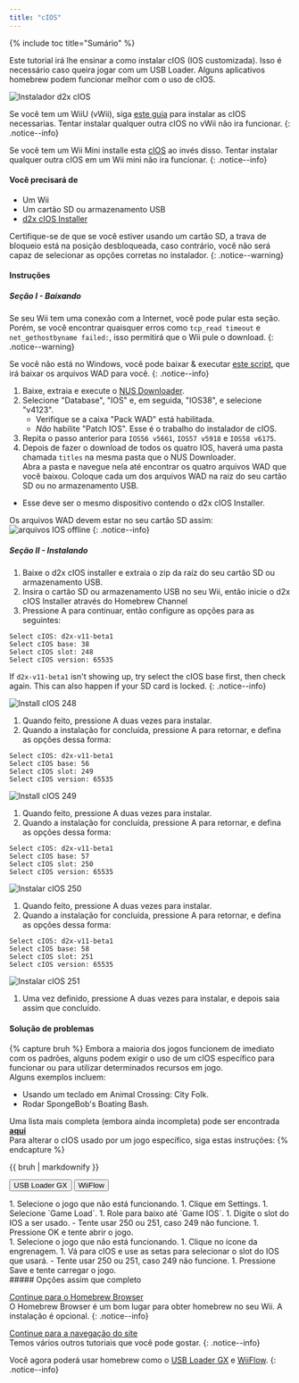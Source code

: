 ```yaml
---
title: "cIOS"
---
```


{% include toc title="Sumário" %}

Este tutorial irá lhe ensinar a como instalar cIOS (IOS customizada). Isso é necessário caso queira jogar com um USB Loader. Alguns aplicativos homebrew podem funcionar melhor com o uso de cIOS.

![Instalador d2x cIOS](/images/cios/cIOS.png)

Se você tem um WiiU (vWii), siga [este guia](https://wiiu.hacks.guide/#/vwii-modding) para instalar as cIOS necessarias. Tentar instalar qualquer outra cIOS no vWii não ira funcionar.
{: .notice--info}

Se você tem um Wii Mini installe esta [cIOS](cios-mini) ao invés disso. Tentar instalar qualquer outra cIOS em um Wii mini não ira funcionar.
{: .notice--info}

#### Você precisará de

- Um Wii
- Um cartão SD ou armazenamento USB
- [d2x cIOS Installer](https://hbb1.oscwii.org/hbb/d2x-cios-installer/d2x-cios-installer.zip)

Certifique-se de que se você estiver usando um cartão SD, a trava de bloqueio está na posição desbloqueada, caso contrário, você não será capaz de selecionar as opções corretas no instalador.
{: .notice--warning}

#### Instruções

##### Seção I - Baixando

Se seu Wii tem uma conexão com a Internet, você pode pular esta seção. Porém, se você encontrar quaisquer erros como `tcp_read timeout` e `net_gethostbyname failed:`, isso permitirá que o Wii pule o download.
{: .notice--warning}

Se você não está no Windows, você pode baixar & executar [este script](/assets/files/d2x_offline_ios.sh), que irá baixar os arquivos WAD para você.
{: .notice--info}

1. Baixe, extraia e execute o [NUS Downloader](https://github.com/WiiDatabase/nusdownloader/releases/latest/download/NUSD-Mod-NUS-Fix.zip).
1. Selecione "Database", "IOS" e, em seguida, "IOS38", e selecione "v4123".
   - Verifique se a caixa "Pack WAD" está habilitada.
   - *Não* habilite "Patch IOS". Esse é o trabalho do instalador de cIOS.
1. Repita o passo anterior para `IOS56 v5661`, `IOS57 v5918` e `IOS58 v6175`.
1. Depois de fazer o download de todos os quatro IOS, haverá uma pasta chamada `titles` na mesma pasta que o NUS Downloader. <br/> Abra a pasta e navegue nela até encontrar os quatro arquivos WAD que você baixou. Coloque cada um dos arquivos WAD na raiz do seu cartão SD ou no armazenamento USB.
  - Esse deve ser o mesmo dispositivo contendo o d2x cIOS Installer.

Os arquivos WAD devem estar no seu cartão SD assim: ![arquivos IOS offline](/images/cios/d2x_offline_ios.png)
{: .notice--info}
##### Seção II - Instalando

1. Baixe o d2x cIOS installer e extraia o zip da raíz do seu cartão SD ou armazenamento USB.
1. Insira o cartão SD ou armazenamento USB no seu Wii, então inicie o d2x cIOS Installer através do Homebrew Channel
1. Pressione A para continuar, então configure as opções para as seguintes:

```
Select cIOS: d2x-v11-beta1
Select cIOS base: 38
Select cIOS slot: 248
Select cIOS version: 65535
```

If `d2x-v11-beta1` isn't showing up, try select the cIOS base first, then check again. This can also happen if your SD card is locked.
{: .notice--info}

![Install cIOS 248](/images/cios/d2x_v11_248.png)

1. Quando feito, pressione A duas vezes para instalar.
1. Quando a instalação for concluída, pressione A para retornar, e defina as opções dessa forma:

```
Select cIOS: d2x-v11-beta1
Select cIOS base: 56
Select cIOS slot: 249
Select cIOS version: 65535
```

![Install cIOS 249](/images/cios/d2x_v11_249.png)

1. Quando feito, pressione A duas vezes para instalar.
1. Quando a instalação for concluída, pressione A para retornar, e defina as opções dessa forma:

```
Select cIOS: d2x-v11-beta1
Select cIOS base: 57
Select cIOS slot: 250
Select cIOS version: 65535
```

![Instalar cIOS 250](/images/cios/d2x_v11_250.png)

1. Quando feito, pressione A duas vezes para instalar.
1. Quando a instalação for concluída, pressione A para retornar, e defina as opções dessa forma:

```
Select cIOS: d2x-v11-beta1
Select cIOS base: 58
Select cIOS slot: 251
Select cIOS version: 65535
```

![Instalar cIOS 251](/images/cios/d2x_v11_251.png)

1. Uma vez definido, pressione A duas vezes para instalar, e depois saia assim que concluído.

#### Solução de problemas

{% capture bruh %}
Embora a maioria dos jogos funcionem de imediato com os padrões, alguns podem exigir o uso de um cIOS específico para funcionar ou para utilizar determinados recursos em jogo.<br> Alguns exemplos incluem:

- Usando um teclado em Animal Crossing: City Folk.
- Rodar SpongeBob's Boating Bash.

Uma lista mais completa (embora ainda incompleta) pode ser encontrada [**aqui**](https://wiki.gbatemp.net/wiki/Wii_cIOS_base_Compatibility_List)<br> Para alterar o cIOS usado por um jogo específico, siga estas instruções:
{% endcapture %}

<div class="notice--warning">{{ bruh | markdownify }}</div>

<button class="tablinks btn btn--large btn--primary" id="defaultOpen" onclick="openTab(event, 'usbloadergx')">USB Loader GX</button>
<button class="tablinks btn btn--large btn--info" onclick="openTab(event, 'wiiflow')">WiiFlow</button>

<div id="usbloadergx" class="blanktabcontent" markdown="1">
1. Selecione o jogo que não está funcionando.
1. Clique em Settings.
1. Selecione `Game Load`.
1. Role para baixo até `Game IOS`.
1. Digite o slot do IOS a ser usado.
    - Tente usar 250 ou 251, caso 249 não funcione.
1. Pressione OK e tente abrir o jogo.
</div>
<div id="wiiflow" class="blanktabcontent" markdown="1">
1. Selecione o jogo que não está funcionando.
1. Clique no ícone da engrenagem.
1. Vá para cIOS e use as setas para selecionar o slot do IOS que usará.
    - Tente usar 250 ou 251, caso 249 não funcione.
1. Pressione Save e tente carregar o jogo.
</div>
##### Opções assim que completo

[Continue para o Homebrew Browser](hbb)<br> O Homebrew Browser é um bom lugar para obter homebrew no seu Wii. A instalação é opcional.
{: .notice--info}

[Continue para a navegação do site](site-navigation)<br> Temos vários outros tutoriais que você pode gostar.
{: .notice--info}

Você agora poderá usar homebrew como o [USB Loader GX](usbloadergx) e [WiiFlow](wiiflow).
{: .notice--info}

<script>
    let tabcontent = document.getElementsByClassName("blanktabcontent");
    let tablinks = document.getElementsByClassName("tablinks");

    function openTab(evt, tabName) {
        let element;

        for (element of tabcontent) {
            element.style.display = "none";
        }

        for (element of tablinks) {
            element.className = element.className.replace("btn--primary", "btn--info");
            if (!element.className.includes('btn--info'))
                element.className += " btn--info";
        }

        document.getElementById(tabName).style.display = "block";
        evt.currentTarget.className = evt.currentTarget.className.replace("btn--info", "btn--primary");
    }

    // Get the element with id="defaultOpen" and click on it
    document.getElementById("defaultOpen").click();
</script>
